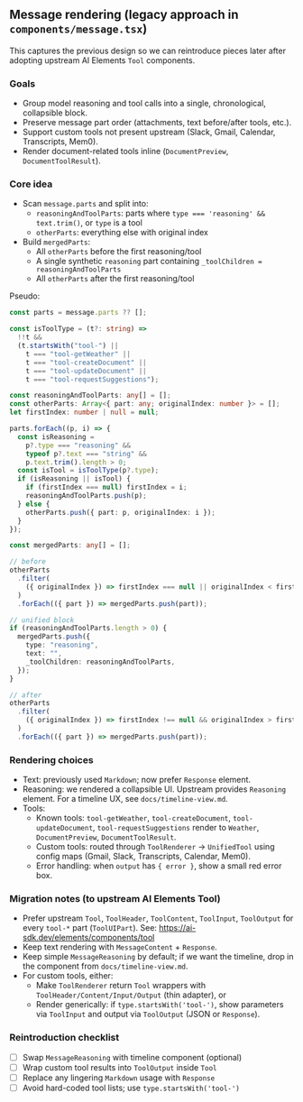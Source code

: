 ## Message rendering (legacy approach in `components/message.tsx`)

This captures the previous design so we can reintroduce pieces later after adopting upstream AI Elements `Tool` components.

### Goals

- Group model reasoning and tool calls into a single, chronological, collapsible block.
- Preserve message part order (attachments, text before/after tools, etc.).
- Support custom tools not present upstream (Slack, Gmail, Calendar, Transcripts, Mem0).
- Render document-related tools inline (`DocumentPreview`, `DocumentToolResult`).

### Core idea

- Scan `message.parts` and split into:
  - `reasoningAndToolParts`: parts where `type === 'reasoning' && text.trim()`, or `type` is a tool
  - `otherParts`: everything else with original index
- Build `mergedParts`:
  - All `otherParts` before the first reasoning/tool
  - A single synthetic `reasoning` part containing `_toolChildren = reasoningAndToolParts`
  - All `otherParts` after the first reasoning/tool

Pseudo:

```ts
const parts = message.parts ?? [];

const isToolType = (t?: string) =>
  !!t &&
  (t.startsWith("tool-") ||
    t === "tool-getWeather" ||
    t === "tool-createDocument" ||
    t === "tool-updateDocument" ||
    t === "tool-requestSuggestions");

const reasoningAndToolParts: any[] = [];
const otherParts: Array<{ part: any; originalIndex: number }> = [];
let firstIndex: number | null = null;

parts.forEach((p, i) => {
  const isReasoning =
    p?.type === "reasoning" &&
    typeof p?.text === "string" &&
    p.text.trim().length > 0;
  const isTool = isToolType(p?.type);
  if (isReasoning || isTool) {
    if (firstIndex === null) firstIndex = i;
    reasoningAndToolParts.push(p);
  } else {
    otherParts.push({ part: p, originalIndex: i });
  }
});

const mergedParts: any[] = [];

// before
otherParts
  .filter(
    ({ originalIndex }) => firstIndex === null || originalIndex < firstIndex
  )
  .forEach(({ part }) => mergedParts.push(part));

// unified block
if (reasoningAndToolParts.length > 0) {
  mergedParts.push({
    type: "reasoning",
    text: "",
    _toolChildren: reasoningAndToolParts,
  });
}

// after
otherParts
  .filter(
    ({ originalIndex }) => firstIndex !== null && originalIndex > firstIndex
  )
  .forEach(({ part }) => mergedParts.push(part));
```

### Rendering choices

- Text: previously used `Markdown`; now prefer `Response` element.
- Reasoning: we rendered a collapsible UI. Upstream provides `Reasoning` element. For a timeline UX, see `docs/timeline-view.md`.
- Tools:
  - Known tools: `tool-getWeather`, `tool-createDocument`, `tool-updateDocument`, `tool-requestSuggestions` render to `Weather`, `DocumentPreview`, `DocumentToolResult`.
  - Custom tools: routed through `ToolRenderer` → `UnifiedTool` using config maps (Gmail, Slack, Transcripts, Calendar, Mem0).
  - Error handling: when `output` has `{ error }`, show a small red error box.

### Migration notes (to upstream AI Elements Tool)

- Prefer upstream `Tool`, `ToolHeader`, `ToolContent`, `ToolInput`, `ToolOutput` for every `tool-*` part (`ToolUIPart`). See: https://ai-sdk.dev/elements/components/tool
- Keep text rendering with `MessageContent` + `Response`.
- Keep simple `MessageReasoning` by default; if we want the timeline, drop in the component from `docs/timeline-view.md`.
- For custom tools, either:
  - Make `ToolRenderer` return `Tool` wrappers with `ToolHeader/Content/Input/Output` (thin adapter), or
  - Render generically: if `type.startsWith('tool-')`, show parameters via `ToolInput` and output via `ToolOutput` (JSON or `Response`).

### Reintroduction checklist

- [ ] Swap `MessageReasoning` with timeline component (optional)
- [ ] Wrap custom tool results into `ToolOutput` inside `Tool`
- [ ] Replace any lingering `Markdown` usage with `Response`
- [ ] Avoid hard-coded tool lists; use `type.startsWith('tool-')`
